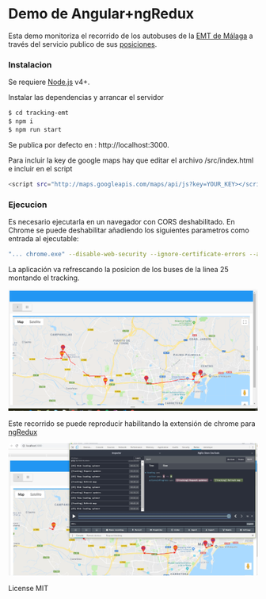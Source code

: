 # Demo de Angular+ngRedux

Esta demo monitoriza el recorrido de los autobuses de la [EMT de Málaga](http://www.emtmalaga.es/) a través del servicio publico de sus  [posiciones](https://datosabiertos.malaga.eu/recursos/transporte/EMT/EMTlineasUbicaciones/lineasyubicaciones.geojson/).

### Instalacion

Se requiere [Node.js](https://nodejs.org/) v4+.

Instalar las dependencias y arrancar el servidor

```sh
$ cd tracking-emt
$ npm i
$ npm run start
```
Se publica por defecto en : http://localhost:3000.

Para incluir la key de google maps hay que editar el archivo /src/index.html e incluir en el script

```sh
<script src="http://maps.googleapis.com/maps/api/js?key=YOUR_KEY></script>
```
### Ejecucion

Es necesario ejecutarla en un navegador con CORS deshabilitado.
En Chrome se puede deshabilitar añadiendo los siguientes parametros como entrada al ejecutable:

```sh
"... chrome.exe" --disable-web-security --ignore-certificate-errors --allow-running-insecure-content
```

La aplicación va refrescando la posicion de los buses de la linea 25 montando el tracking.

![](/src/assets/readme/1.png?raw=true "Track")


Este recorrido se puede reproducir habilitando la extensión de chrome para [ngRedux](https://chrome.google.com/webstore/detail/redux-devtools/lmhkpmbekcpmknklioeibfkpmmfibljd) 

![](/src/assets/readme/2.jpg?raw=true "Dev")


License
MIT